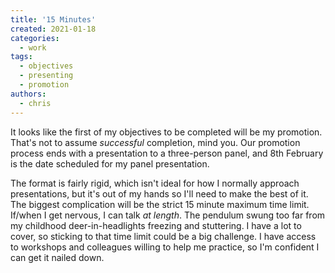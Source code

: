 ```yaml
---
title: '15 Minutes'
created: 2021-01-18
categories:
  - work
tags:
  - objectives
  - presenting
  - promotion
authors:
  - chris
---
```


It looks like the first of my objectives to be completed will be my promotion. That's not to assume _successful_ completion, mind you. Our promotion process ends with a presentation to a three-person panel, and 8th February is the date scheduled for my panel presentation.

The format is fairly rigid, which isn't ideal for how I normally approach presentations, but it's out of my hands so I'll need to make the best of it. The biggest complication will be the strict 15 minute maximum time limit. If/when I get nervous, I can talk _at length_. The pendulum swung too far from my childhood deer-in-headlights freezing and stuttering. I have a lot to cover, so sticking to that time limit could be a big challenge. I have access to workshops and colleagues willing to help me practice, so I'm confident I can get it nailed down.
